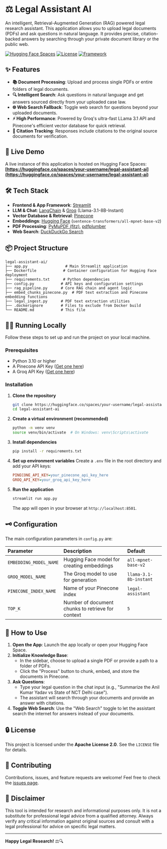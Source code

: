 # ⚖️ Legal Assistant AI

An intelligent, Retrieval-Augmented Generation (RAG) powered legal research assistant. This application allows you to upload legal documents (PDFs) and ask questions in natural language. It provides precise, citation-backed answers by searching through your private document library or the public web.

[![Hugging Face Spaces](https://img.shields.io/badge/🤗%20Hugging%20Face-Spaces-blue)](https://huggingface.co/spaces)
[![License](https://img.shields.io/badge/License-Apache%202.0-green.svg)](https://opensource.org/licenses/Apache-2.0)
[![Framework](https://img.shields.io/badge/Framework-Streamlit-%23FF4B4B)](https://streamlit.io/)

## ✨ Features

- **📚 Document Processing**: Upload and process single PDFs or entire folders of legal documents.
- **🔍 Intelligent Search**: Ask questions in natural language and get answers sourced directly from your uploaded case law.
- **🌐 Web Search Fallback**: Toggle web search for questions beyond your uploaded documents.
- **⚡ High Performance**: Powered by Groq's ultra-fast LLama 3.1 API and Pinecone's efficient vector database for quick retrieval.
- **📑 Citation Tracking**: Responses include citations to the original source documents for verification.

## 🚀 Live Demo

A live instance of this application is hosted on Hugging Face Spaces:  
**[https://huggingface.co/spaces/your-username/legal-assistant-ai](https://huggingface.co/spaces/your-username/legal-assistant-ai)**  

## 🛠️ Tech Stack

- **Frontend & App Framework**: [Streamlit](https://streamlit.io/)
- **LLM & Chat**: [LangChain](https://www.langchain.com/) & [Groq](https://groq.com/) (Llama-3.1-8B-Instant)
- **Vector Database & Retrieval**: [Pinecone](https://www.pinecone.io/)
- **Embeddings**: [Hugging Face](https://huggingface.co/) (`sentence-transformers/all-mpnet-base-v2`)
- **PDF Processing**: [PyMuPDF (fitz)](https://pymupdf.readthedocs.io/), [pdfplumber](https://github.com/jsvine/pdfplumber)
- **Web Search**: [DuckDuckGo Search](https://pypi.org/project/duckduckgo-search/)

## 📦 Project Structure

```
legal-assistant-ai/
├── app.py                 # Main Streamlit application
├── Dockerfile            # Container configuration for Hugging Face deployment
├── requirements.txt      # Python dependencies
├── config.py            # API keys and configuration settings
├── rag_pipeline.py      # Core RAG chain and agent logic
├── embed_chunks_pinecone.py  # PDF text extraction and Pinecone embedding functions
├── legal_ingest.py      # PDF text extraction utilities
├── .dockerignore        # Files to exclude from Docker build
└── README.md            # This file
```

## 🏃‍♂️ Running Locally

Follow these steps to set up and run the project on your local machine.

### Prerequisites

- Python 3.10 or higher
- A Pinecone API Key ([Get one here](https://www.pinecone.io/))
- A Groq API Key ([Get one here](https://console.groq.com/))

### Installation

1.  **Clone the repository**
    ```bash
    git clone https://huggingface.co/spaces/your-username/legal-assistant-ai
    cd legal-assistant-ai
    ```

2.  **Create a virtual environment (recommended)**
    ```bash
    python -m venv venv
    source venv/bin/activate  # On Windows: venv\Scripts\activate
    ```

3.  **Install dependencies**
    ```bash
    pip install -r requirements.txt
    ```

4.  **Set up environment variables**
    Create a `.env` file in the root directory and add your API keys:
    ```ini
    PINECONE_API_KEY=your_pinecone_api_key_here
    GROQ_API_KEY=your_groq_api_key_here
    ```

5.  **Run the application**
    ```bash
    streamlit run app.py
    ```
    The app will open in your browser at `http://localhost:8501`.

## 🗝️ Configuration

The main configuration parameters in `config.py` are:

| Parameter | Description | Default |
| :--- | :--- | :--- |
| `EMBEDDING_MODEL_NAME` | Hugging Face model for creating embeddings | `all-mpnet-base-v2` |
| `GROQ_MODEL_NAME` | The Groq model to use for generation | `llama-3.1-8b-instant` |
| `PINECONE_INDEX_NAME` | Name of your Pinecone index | `legal-assistant` |
| `TOP_K` | Number of document chunks to retrieve for context | `5` |

## 📖 How to Use

1.  **Open the App**: Launch the app locally or open your Hugging Face Space.
2.  **Initialize Knowledge Base**:
    - In the sidebar, choose to upload a single PDF or provide a path to a folder of PDFs.
    - Click the "Process" button to chunk, embed, and store the documents in Pinecone.
3.  **Ask Questions**:
    - Type your legal question in the chat input (e.g., "Summarize the Anil Kumar Yadav vs State of NCT Delhi case").
    - The assistant will search through your documents and provide an answer with citations.
4.  **Toggle Web Search**: Use the "Web Search" toggle to let the assistant search the internet for answers instead of your documents.

## 🔒 License

This project is licensed under the **Apache License 2.0**. See the `LICENSE` file for details.

## 🤝 Contributing

Contributions, issues, and feature requests are welcome! Feel free to check the [issues page](https://huggingface.co/spaces/your-username/legal-assistant-ai/discussions).

## 📜 Disclaimer

This tool is intended for research and informational purposes only. It is not a substitute for professional legal advice from a qualified attorney. Always verify any critical information against original sources and consult with a legal professional for advice on specific legal matters.

---

**Happy Legal Research!** ⚖️🔍
